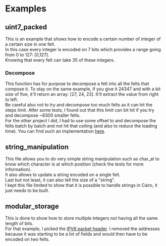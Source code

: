 # Examples 
## uint7_packed
This is an example that shows how to encode a certain number of integer of a certain size in one felt.  
In this case every integer is encoded on 7 bits which provides a range going from 0 to 127: [0,127].  
Knowing that every felt can take 35 of these integers.
### Decompose
This function has for purpose to decompose a felt into all the felts that compose it. To stay on the same example, if you give it 24347 and with a bit size of five, it'll return an array: [27, 24, 23]. It'll extract the value from right to left.  
Be careful also not to try and decompose too much felts as it can hit the steps limit. Atfer some tests, I found out that this limit can bit hit if you try and decompose ~8300 smaller felts.  
For the other project I did, I had to use some offset to and decompose the felts batch by batch and not hit that ceiling (and also to reduce the loading time). You can find such an implementation [here](https://github.com/gaetbout/starknet-s-place/blob/main/contracts/s_place.cairo#L52).

## string_manipulation

This file allows you to do very simple string manipulation such as char_at to know which character is at which position (check the tests for more information).  
It also allows to update a string encoded on a single felt.  
Last but not least, it can also tell the size of a "string".  
I kept this file limited to show that it is possible to handle strings in Cairo, it just needs to be built.

## modular_storage
This is done to show how to store multiple integers not having all the same length of bits.  
For that example, I picked the [IPV6 packet header](https://en.wikipedia.org/wiki/IPv6_packet). I removed the addresses because it was starting to be a lot of fields and would then have to be encoded on two felts.  

